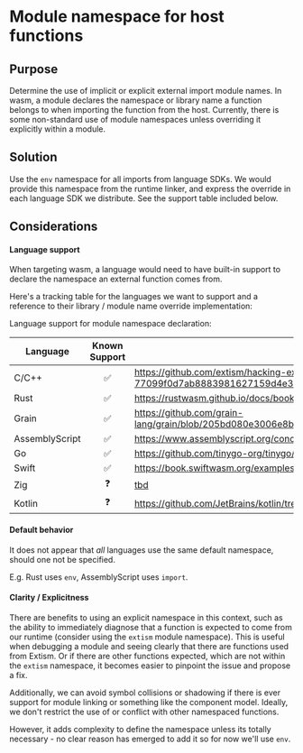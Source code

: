 #  Module namespace for host functions

## Purpose

Determine the use of implicit or explicit external import module names. In wasm, a module declares the namespace or library name a function belongs
to when importing the function from the host. Currently, there is some non-standard use of module namespaces unless overriding it explicitly within
a module. 

## Solution

Use the `env` namespace for all imports from language SDKs. We would provide this namespace from the runtime linker, and express the override in
each language SDK we distribute. See the support table included below.

## Considerations

#### Language support

When targeting wasm, a language would need to have built-in support to declare the namespace an external function comes from. 

Here's a tracking table for the languages we want to support and a reference to their library / module name override implementation:

Language support for module namespace declaration:

| Language | Known Support | Reference |
| ------------- |:-------------:| -----|
| C/C++ | ✅ | https://github.com/extism/hacking-examples/pull/3/files#diff-77099f0d7ab8883981627159d4e3628014a5bcfc19ea6faabc8524d0c67be06bR9 |
| Rust | ✅ |   https://rustwasm.github.io/docs/book/reference/js-ffi.html#from-the-rust-side |
| Grain | ✅ | https://github.com/grain-lang/grain/blob/205bd080e3006e8b6f3b56817eac61bbf8002275/stdlib/runtime/wasi.gr#L9-L12 |
| AssemblyScript | ✅ | https://www.assemblyscript.org/concepts.html#module-imports |
| Go | ✅ | https://github.com/tinygo-org/tinygo/issues/1120#issuecomment-631179445 |
| Swift | ✅ | https://book.swiftwasm.org/examples/importing-function.html#importing-a-function-from-host-environments |
| Zig | ❓ | [tbd](https://github.com/ziglang/zig/blob/e0178890ba5ad76fdf5ba955f479ccf6f05a3d49/lib/std/builtin.zig#L673-L678) |
| Kotlin | ❓ | https://github.com/JetBrains/kotlin/tree/ea836fd46a1fef07d77c96f9d7e8d7807f793453/libraries/stdlib/wasm |

#### Default behavior

It does not appear that _all_ languages use the same default namespace, should one not be specified.

E.g. Rust uses `env`, AssemblyScript uses `import`.

#### Clarity / Explicitness

There are benefits to using an explicit namespace in this context, such as the ability to immediately diagnose that a function is expected to
come from our runtime (consider using the `extism` module namespace). This is useful when debugging a module and seeing clearly that there are
functions used from Extism. Or if there are other functions expected, which are not within the `extism` namespace, it becomes easier to pinpoint
the issue and propose a fix.

Additionally, we can avoid symbol collisions or shadowing if there is ever support for module linking or something like the component model. Ideally,
we don't restrict the use of or conflict with other namespaced functions.

However, it adds complexity to define the namespace unless its totally necessary - no clear reason has emerged to add it so for now we'll use `env`.
